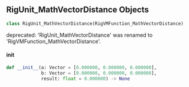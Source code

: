 ## RigUnit_MathVectorDistance Objects

```python
class RigUnit_MathVectorDistance(RigVMFunction_MathVectorDistance)
```

deprecated: 'RigUnit_MathVectorDistance' was renamed to 'RigVMFunction_MathVectorDistance'.

<a id="unreal.RigUnit_MathVectorDistance.__init__"></a>

#### __init__

```python
def __init__(a: Vector = [0.000000, 0.000000, 0.000000],
             b: Vector = [0.000000, 0.000000, 0.000000],
             result: float = 0.000000) -> None
```

<a id="unreal.RigVMFunction_MathVectorCross"></a>